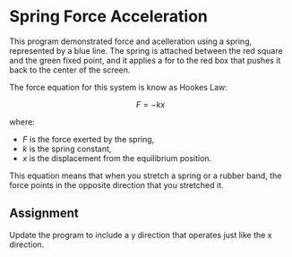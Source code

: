 # Spring Force Acceleration

This program demonstrated force and acelleration using a spring, represented by
a blue line. The spring is attached between the red square and the green fixed
point, and it applies a for to the red box that pushes it back to the center of the screen. 

The force equation for this system is know as Hookes Law: 

$$
F = -k x
$$

where:
- $F$ is the force exerted by the spring,
- $k$ is the spring constant,
- $x$ is the displacement from the equilibrium position.

This equation means that when you stretch a spring or a rubber band, the force
points in the opposite direction that you stretched it. 

## Assignment

Update the program to include a y direction that operates just like the x direction. 